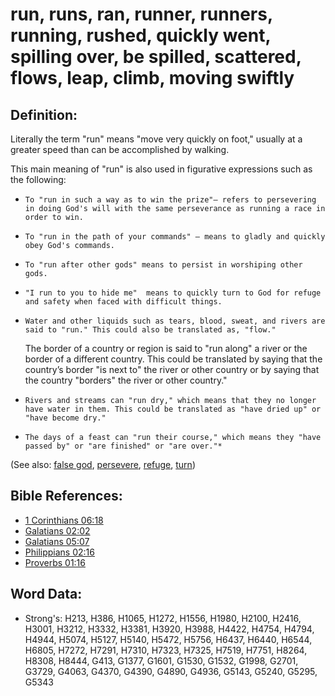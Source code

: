 # run, runs, ran, runner, runners, running, rushed, quickly went, spilling over, be spilled, scattered, flows, leap, climb, moving swiftly #

## Definition: ##

Literally the term "run" means "move very quickly on foot," usually at a greater speed than can be accomplished by walking.

This main meaning of "run" is also used in figurative expressions such as the following:
*     To "run in such a way as to win the prize"– refers to persevering in doing God's will with the same perseverance as running a race in order to win.
*     To "run in the path of your commands" – means to gladly and quickly obey God's commands.
*     To "run after other gods" means to persist in worshiping other gods.
*     "I run to you to hide me"  means to quickly turn to God for refuge and safety when faced with difficult things.
*     Water and other liquids such as tears, blood, sweat, and rivers are said to "run." This could also be translated as, "flow."
    The border of a country or region is said to "run along" a river or the border of a different country. This could be translated by saying that the country’s border "is next to" the river or other country or by saying that the country "borders" the river or other country."
*     Rivers and streams can "run dry," which means that they no longer have water in them. This could be translated as "have dried up" or "have become dry."
*     The days of a feast can "run their course," which means they "have passed by" or "are finished" or "are over."*

(See also: [false god](../kt/falsegod.md), [persevere](../other/perseverance.md), [refuge](../other/refuge.md), [turn](../other/turn.md))

## Bible References: ##

* [1 Corinthians 06:18](rc://en/tn/help/1co/06/18)
* [Galatians 02:02](rc://en/tn/help/gal/02/02)
* [Galatians 05:07](rc://en/tn/help/gal/05/07)
* [Philippians 02:16](rc://en/tn/help/php/02/16)
* [Proverbs 01:16](rc://en/tn/help/pro/01/16)

## Word Data: ##

* Strong's: H213, H386, H1065, H1272, H1556, H1980, H2100, H2416, H3001, H3212, H3332, H3381, H3920, H3988, H4422, H4754, H4794, H4944, H5074, H5127, H5140, H5472, H5756, H6437, H6440, H6544, H6805, H7272, H7291, H7310, H7323, H7325, H7519, H7751, H8264, H8308, H8444, G413, G1377, G1601, G1530, G1532, G1998, G2701, G3729, G4063, G4370, G4390, G4890, G4936, G5143, G5240, G5295, G5343
